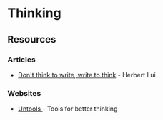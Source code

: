# Thinking

## Resources

### Articles

* [Don't think to write, write to think](https://herbertlui.net/dont-think-to-write-write-to-think/) - Herbert Lui

### Websites

* [Untools ](https://untools.co/)- Tools for better thinking
